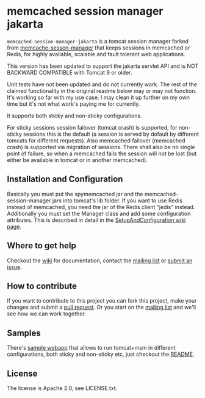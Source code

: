 # memcached session manager jakarta

`memcached-session-manager-jakarta` is a tomcat session manager forked from [memcache-sesson-manager](https://github.com/magro/memcached-session-manager) that keeps sessions in memcached or Redis, for highly available, scalable and fault tolerant web applications.

This version has been updated to support the jakarta servlet API and is NOT BACKWARD COMPATIBLE with Tomcat 9 or older.

Unit tests have not been updated and do not currently work. The rest of the claimed functionality in the original readme below may or may not function. It's working so far with my use case.
I may clean it up further on my own time but it's not what work's paying me for currently.

It supports both sticky and non-sticky configurations.

For sticky sessions session failover (tomcat crash) is supported, for non-sticky sessions this is the default (a session is served by default by different tomcats for different requests).
Also memcached failover (memcached crash) is supported via migration of sessions. There shall also be no single point of failure, so when a memcached fails
the session will not be lost (but either be available in tomcat or in another memcached).

## Installation and Configuration
Basically you must put the spymemcached jar and the memcached-session-manager jars into tomcat's lib folder.
If you want to use Redis instead of memcached, you need the jar of the Redis client "jedis" instead.
Additionally you must set the Manager class and add some configuration attributes. This is described in detail in the
[SetupAndConfiguration wiki page](https://github.com/magro/memcached-session-manager/wiki/SetupAndConfiguration).

## Where to get help
Checkout the [wiki](https://github.com/magro/memcached-session-manager/wiki) for documentation, contact the
[mailing list](http://groups.google.com/group/memcached-session-manager) or [submit an issue](https://github.com/magro/memcached-session-manager/issues).

## How to contribute
If you want to contribute to this project you can fork this project, make your changes and submit a [pull request](https://help.github.com/articles/using-pull-requests/).
Or you start on the [mailing list](http://groups.google.com/group/memcached-session-manager) and we'll see how we can work together.

## Samples
There's [sample webapp](https://github.com/magro/memcached-session-manager/tree/master/samples) that allows to run tomcat+msm in different configurations,
both sticky and non-sticky etc, just checkout the [README](https://github.com/magro/memcached-session-manager/tree/master/samples).

## License
The license is Apache 2.0, see LICENSE.txt.
